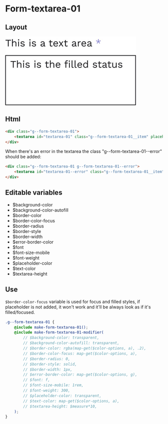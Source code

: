 # Form-textarea-01

## Layout

![alt text][textarea-01]

[textarea-01]: /src/img/global-components/form-fields/textarea-01.jpg

## Html

```html
<div class="g--form-textarea-01">
    <textarea id="textarea-01" class="g--form-textarea-01__item" placeholder=" ">
</div>
```

When there's an error in the textarea the class "g--form-textarea-01--error" should be added:

```html
<div class="g--form-textarea-01 g--form-textarea-01--error">
    <textarea id="textarea-01--error" class="g--form-textarea-01__item" placeholder=" ">
</div>
```

## Editable variables

-   $background-color
-   $background-color-autofill
-   $border-color
-   $border-color-focus
-   $border-radius
-   $border-style
-   $border-width
-   $error-border-color
-   $font
-   $font-size-mobile
-   $font-weight
-   $placeholder-color
-   $text-color
-   $textarea-height

## Use

`$border-color-focus` variable is used for focus and filled styles, if placeholder is not added, it won't work and it'll be always look as if it's filled/focused.

```scss
.g--form-textarea-01 {
    @include make-form-textarea-01();
    @include make-form-textarea-01-modifier(
        // $background-color: transparent,
        // $background-color-autofill: transparent,
        // $border-color: rgba(map-get($color-options, a), .2),
        // $border-color-focus: map-get($color-options, a),
        // $border-radius: 0,
        // $border-style: solid,
        // $border-width: 1px,
        // $error-border-color: map-get($color-options, g),
        // $font: f,
        // $font-size-mobile: 1rem,
        // $font-weight: 300,
        // $placeholder-color: transparent,
        // $text-color: map-get($color-options, a),
        // $textarea-height: $measure*10,
    );
}
```
